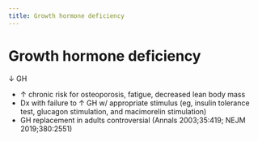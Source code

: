 ```yaml
---
title: Growth hormone deficiency
---
```

# Growth hormone deficiency

↓ GH
* ↑ chronic risk for osteoporosis, fatigue, decreased lean body mass
* Dx with failure to ↑ GH w/ appropriate stimulus (eg, insulin tolerance test, glucagon stimulation, and macimorelin stimulation)
* GH replacement in adults controversial (Annals 2003;35:419; NEJM 2019;380:2551)
